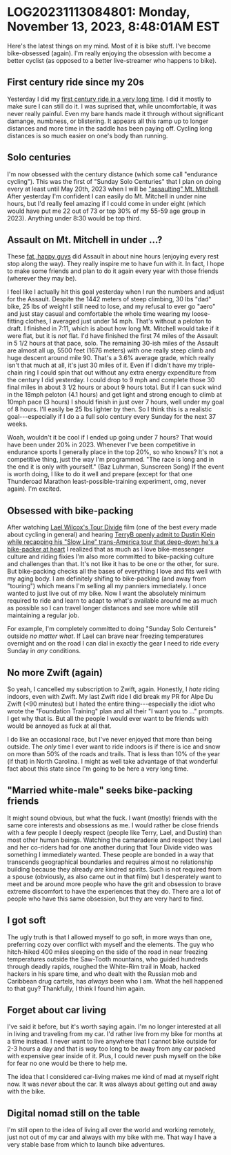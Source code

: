 # LOG20231113084801: Monday, November 13, 2023, 8:48:01AM EST

Here's the latest things on my mind. Most of it is bike stuff. I've become bike-obsessed (again). I'm really enjoying the obsession with become a better cyclist (as opposed to a better live-streamer who happens to bike).

## First century ride since my 20s

Yesterday I did my [first century ride in a very long time](https://www.strava.com/activities/10208315634). I did it mostly to make sure I can still do it. I was suprised that, while uncomfortable, it was never really painful. Even my bare hands made it through without significant damange, numbness, or blistering. It appears all this ramp up to longer distances and more time in the saddle has been paying off. Cycling long distances is so much easier on one's body than running.

## Solo centuries

I'm now obsessed with the century distance (which some call "endurance cycling"). This was the first of "Sunday Solo Centuries" that I plan on doing every at least until May 20th, 2023 when I will be ["assaulting" Mt. Mitchell](https://www.theassaults.com/assault-on-mt-mitchell/). After yesterday I'm confident I can easily do Mt. Mitchell in under nine hours, but I'd really feel amazing if I could come in under eight (which would have put me 22 out of 73 or top 30% of my 55-59 age group in 2023). Anything under 8:30 would be top third.

## Assault on Mt. Mitchell in under ...?

These [fat, happy guys](https://youtu.be/FUkfQDkIysc?si=bj4RWJGzaxUfzVj6) did Assault in about nine hours (enjoying every rest stop along the way). They really inspire me to have fun with it. In fact, I hope to make some friends and plan to do it again every year with those friends (wherever they may be).

I feel like I actually hit this goal yesterday when I run the numbers and adjust for the Assault.  Despite the 1442 meters of steep climbing, 30 lbs "dad" bike, 25 lbs of weight I still need to lose, and my refusal to ever go "aero" and just stay casual and comfortable the whole time wearing my loose-fitting clothes, I averaged just under 14 mph. That's without a peloton to draft. I finished in 7:11, which is about how long Mt. Mitchell would take if it were flat, but it is *not* flat. I'd have finished the first 74 miles of the Assault in 5 1/2 hours at that pace, solo. The remaining 30-ish miles of the Assault are almost all up, 5500 feet (1676 meters) with one really steep climb and huge descent around mile 90. That's a 3.6% average grade, which really isn't that much at all, it's just 30 miles of it. Even if I didn't have my triple-chain ring I could spin that out without any extra energy expenditure from the century I did yesterday. I could drop to 9 mph and complete those 30 final miles in about 3 1/2 hours or about 9 hours total. But if I can suck wind in the 18mph peloton (4.1 hours) and get light and strong enough to climb at 10mph pace (3 hours) I should finish in just over 7 hours, well under my goal of 8 hours. I'll easily be 25 lbs lighter by then. So I think this is a realistic goal---especially if I do a a full solo century every Sunday for the next 37 weeks.

Woah, wouldn't it be cool if I ended up going under 7 hours?  That would have been under 20% in 2023. Whenever I've been competitive in endurance sports I generally place in the top 20%, so who knows? It's not a competitive thing, just the way I'm programmed. "The race is long and in the end it is only with yourself." (Baz Luhrman, Sunscreen Song) If the event is worth doing, I like to do it well and prepare (except for that one Thunderoad Marathon least-possible-training experiment, omg, never again). I'm excited.

## Obsessed with bike-packing

After watching [Lael Wilcox's Tour Divide](https://youtu.be/AEEGIt6FC34?si=5ljoDb6LaIJ176QB) film (one of the best every made about cycling in general) and hearing [TerryB openly admit to Dustin Klein while recapping his "Slow Line" trans-America tour that deep-down he's a bike-packer at heart](https://www.youtube.com/live/QRb3Q2JgWA0?si=Zn7qhYv9BGaKksq1) I realized that as much as I love bike-messenger culture and riding fixies I'm also more committed to bike-packing culture and challenges than that. It's not like it has to be one or the other, for sure. But bike-packing checks all the bases of everything I love and fits well with my aging body. I am definitely shifing to bike-packing (and away from "touring") which means I'm selling all my panniers immediately. I once wanted to just live out of my bike. Now I want the absolutely minimum required to ride and learn to adapt to what's available around me as much as possible so I can travel longer distances and see more while still maintaining a regular job.

For example, I'm completely committed to doing "Sunday Solo Centureis" outside *no matter what*. If Lael can brave near freezing temperatures overnight and on the road I can dial in exactly the gear I need to ride every Sunday in *any* conditions.

## No more Zwift (again)

So yeah, I cancelled my subscription to Zwift, again. Honestly, I *hate* riding indoors, even with Zwift. My last Zwift ride I did break my PR for Alpe Du Zwift (<90 minutes) but I hated the entire thing---especially the idiot who wrote the "Foundation Training" plan and all their "I want you to ..." prompts. I get why that is. But all the people I would ever want to be friends with would be annoyed as fuck at all that.

I do like an occasional race, but I've never enjoyed that more than being outside. The *only* time I ever want to ride indoors is if there is ice and snow on more than 50% of the roads and trails. That is less than 10% of the year (if that) in North Carolina. I might as well take advantage of that wonderful fact about this state since I'm going to be here a very long time.

## "Married white-male" seeks bike-packing friends

It might sound obvious, but what the fuck. I want (mostly) friends with the same core interests and obsessions as me. I would rather be close friends with a few people I deeply respect (people like Terry, Lael, and Dustin) than most other human beings. Watching the camaraderie and respect they Lael and her co-riders had for one another during that Tour Divide video was something I immediately wanted. These people are bonded in a way that transcends geographical boundaries and requires almost no relationship building because they already *are* kindred spirits. Such is not required from a spouse (obviously, as also came out in that film) but I desperately want to meet and be around more people who have the grit and obsession to brave extreme discomfort to have the experiences that they do. There are a lot of people who have this same obsession, but they are very hard to find.

## I got soft

The ugly truth is that I allowed myself to go soft, in more ways than one, preferring cozy over conflict with myself and the elements. The guy who hitch-hiked 400 miles sleeping on the side of the road in near freezing temperatures outside the Saw-Tooth mountains, who guided hundreds through deadly rapids, roughed the White-Rim trail in Moab, hacked hackers in his spare time, and who dealt with the Russian mob and Caribbean drug cartels, has *always* been who I am. What the hell happened to that guy? Thankfully, I think I found him again.

## Forget about car living

I've said it before, but it's worth saying again. I'm no longer interested at all in living and traveling from my car. I'd rather live from my bike for months at a time instead. I never want to live anywhere that I cannot bike outside for 2-3 hours a day and that is *way* too long to be away from any car packed with expensive gear inside of it. Plus, I could never push myself on the bike for fear no one would be there to help me.

The idea that I considered car-living makes me kind of mad at myself right now. It was *never* about the car. It was always about getting out and away with the bike.

## Digital nomad still on the table

I'm still open to the idea of living all over the world and working remotely, just not out of my car and always with my bike with me. That way I have a very stable base from which to launch bike adventures.
